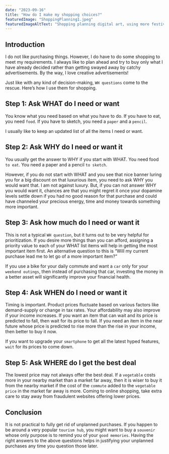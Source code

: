 ```yaml
---
date: "2023-09-16"
title: "How do I make my shopping choices?"
featuredImage: "ShoppingPlanning1.jpeg"
featuredImageAltText: "Shopping planning digital art, using more festive colors"
---
```


## Introduction

I do not like purchasing things. However, I do have to do some shopping to meet my requirements. I always like to plan ahead and try to buy only what I have already decided rather than getting swayed away by catchy advertisements. By the way, I love creative advertisements!

Just like with any kind of decision-making, `WH questions` come to the rescue. Here’s how I use them for shopping.

## Step 1: Ask WHAT do I need or want

You know what you need based on what you have to do. If you have to eat, you need `food`. If you have to sketch, you need a `paper` and a `pencil`.

I usually like to keep an updated list of all the items I need or want.

## Step 2: Ask WHY do I need or want it

You usually get the answer to WHY if you start with WHAT. You need food `to eat`. You need a paper and a pencil `to sketch`.

However, if you do not start with WHAT and you see that nice banner luring you for a big discount on that luxurious item, you need to ask WHY you would want that. I am not against luxury. But, if you can not answer WHY you would want it, chances are that you might regret it once your dopamine levels settle down if you had no good reason for that purchase and could have channeled your precious energy, time and money towards something more important.

## Step 3: Ask how much do I need or want it

This is not a typical `WH question`, but it turns out to be very helpful for prioritization. If you desire more things than you can afford, assigning a priority value to each of your WHAT list items will help in getting the most important item first. An alternative question to this is “Will my current purchase lead me to let go of a more important item?”

If you use a bike for your daily commute and want a `car` only for your `weekend outings`, then instead of purchasing that car, investing the money in a better asset will significantly improve your financial health.

## Step 4: Ask WHEN do I need or want it

Timing is important. Product prices fluctuate based on various factors like demand-supply or change in tax rates. Your affordability may also improve if your income increases. If you want an item that can wait and its price is predicted to fall, then wait for its price to fall. If you need an item in the near future whose price is predicted to rise more than the rise in your income, then better to buy it now.

If you want to upgrade your `smartphone` to get all the latest hyped features, `wait` for its prices to come down.

## Step 5: Ask WHERE do I get the best deal

The lowest price may not always offer the best deal. If a `vegetable` costs more in your nearby market than a market far away, then it is wiser to buy it from the nearby market if the cost of the `commute` added to the `vegetable price` in the market far away is more. Coming to online shopping, take extra care to stay away from fraudulent websites offering lower prices.

## Conclusion

It is not practical to fully get rid of unplanned purchases. If you happen to be around a very popular `tourism hub`, you might want to buy a `souvenir` whose only purpose is to remind you of your `good memories`. Having the right answers to the above questions helps in justifying your unplanned purchases any time you question those later.